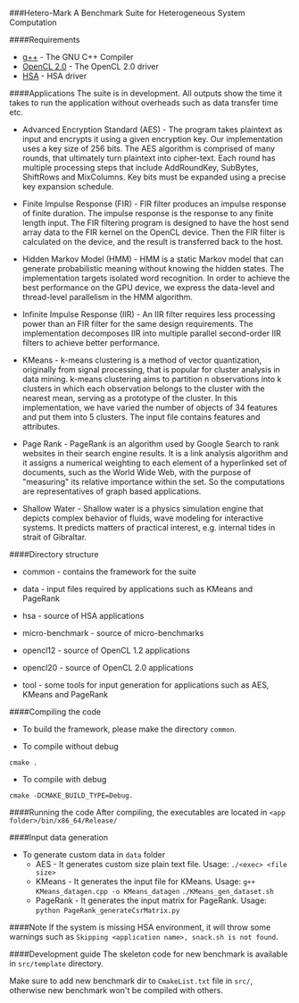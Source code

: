 ###Hetero-Mark
A Benchmark Suite for Heterogeneous System Computation

####Requirements
* [g++](https://gcc.gnu.org/onlinedocs/gcc-3.3.6/gcc/G_002b_002b-and-GCC.html) - The GNU C++ Compiler
* [OpenCL 2.0](http://support.amd.com/en-us/kb-articles/Pages/OpenCL2-Driver.aspx) - The OpenCL 2.0 driver
* [HSA](https://github.com/HSAFoundation/HSA-Drivers-Linux-AMD) - HSA driver

####Applications
The suite is in development. All outputs show the time it takes to run
the application without overheads such as data transfer time etc.

* Advanced Encryption Standard (AES) - The program takes plaintext as input and encrypts it using a given
encryption key. Our implementation uses a key size of 256 bits. The
AES algorithm is comprised of many rounds, that ultimately turn
plaintext into cipher-text. Each round has multiple processing steps
that include AddRoundKey, SubBytes, ShiftRows and MixColumns. Key bits
 must be expanded using a precise key expansion schedule.

* Finite Impulse Response (FIR) - FIR filter produces an impulse response of finite duration. The impulse
 response is the response to any finite length input. The FIR filtering
 program is designed to have the host send array data to the FIR kernel
 on the OpenCL device. Then the FIR filter is calculated on the device,
 and the result is transferred back to the host.

* Hidden Markov Model (HMM) - HMM is a static Markov model that can generate probabilistic meaning
 without knowing the hidden states. The implementation
targets isolated word recognition. In order to achieve the
best performance on the GPU device, we express the data-level
and thread-level parallelism in the HMM algorithm.

* Infinite Impulse Response (IIR) - An IIR filter requires less processing
power than an FIR filter for
the same design requirements. The implementation decomposes
IIR into multiple parallel second-order IIR filters to achieve better
performance.

* KMeans - k-means clustering is a method of vector quantization, originally from
 signal processing, that is popular for cluster analysis in data mining.
 k-means clustering aims to partition n observations into k clusters in
 which each observation belongs to the cluster with the nearest mean,
 serving as a prototype of the cluster. In this implementation, we have
 varied the number of objects of 34 features and put them into 5 clusters.
 The input file contains features and attributes.

* Page Rank - PageRank is an algorithm used by Google Search to rank websites in their
 search engine results. It is a link analysis algorithm and it assigns a
 numerical weighting to each element of a hyperlinked set of documents,
 such as the World Wide Web, with the purpose of "measuring" its relative
 importance within the set. So the computations are representatives of graph
 based applications.

* Shallow Water - Shallow water is a physics simulation engine that depicts complex
 behavior of fluids, wave modeling for interactive systems. It predicts
 matters of practical interest, e.g. internal tides in strait of Gibraltar.

####Directory structure

* common - contains the framework for the suite

* data - input files required by applications such as KMeans and PageRank

* hsa - source of HSA applications

* micro-benchmark - source of micro-benchmarks

* opencl12 - source of OpenCL 1.2 applications

* opencl20 - source of OpenCL 2.0 applications

* tool - some tools for input generation for applications such as AES, KMeans and PageRank


####Compiling the code

* To build the framework, please make the directory `common`.

* To compile without debug 

`cmake .`

* To compile with debug

`cmake -DCMAKE_BUILD_TYPE=Debug.`

####Running the code
After compiling, the executables are located in 
`<app folder>/bin/x86_64/Release/`

####Input data generation
* To generate custom data in `data` folder
  * AES - It generates custom size plain text file. Usage: `./<exec> <file size>` 
  * KMeans - It generates the input file for KMeans. Usage:
`g++ KMeans_datagen.cpp -o KMeans_datagen`
`./KMeans_gen_dataset.sh`
  * PageRank - It generates the input matrix for PageRank. Usage: `python PageRank_generateCsrMatrix.py`


####Note
If the system is missing HSA environment, it will throw some warnings such as `Skipping <application name>, snack.sh is not found`.

####Development guide
The skeleton code for new benchmark is available in `src/template` directory.

Make sure to add new benchmark dir to `CmakeList.txt` file in `src/`, otherwise new benchmark won't be compiled with others.
